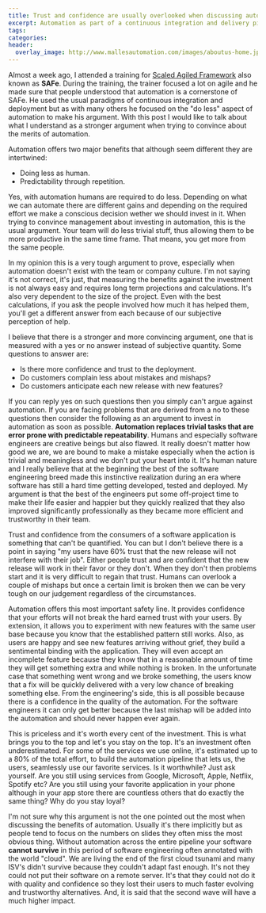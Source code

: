 ```yaml
---
title: Trust and confidence are usually overlooked when discussing automation
excerpt: Automation as part of a continuous integration and delivery pipeline is rarely discussed from the perspective of the gained trust and confidence. This post is about these overlooked qualities.
tags:
categories:
header:
  overlay_image: http://www.mallesautomation.com/images/aboutus-home.jpg
---
```


Almost a week ago, I attended a training for [Scaled Agiled Framework](http://www.scaledagileframework.com/) also known as **SAFe**. During the training, the trainer focused a lot on agile and he made sure that people understood that automation is a cornerstone of SAFe. He used the usual paradigms of continuous integration and deployment but as with many others he focused on the "do less" aspect of automation to make his argument. With this post I would like to talk about what I understand as a stronger argument when trying to convince about the merits of automation.

Automation offers two major benefits that although seem different they are intertwined:

- Doing less as human.
- Predictability through repetition.

Yes, with automation humans are required to do less. Depending on what we can automate there are different gains and depending on the required effort we make a conscious decision wether we should invest in it. When trying to convince management about investing in automation, this is the usual argument. Your team will do less trivial stuff, thus allowing them to be more productive in the same time frame. That means, you get more from the same people.

In my opinion this is a very tough argument to prove, especially when automation doesn't exist with the team or company culture. I'm not saying it's not correct, it's just, that measuring the benefits against the investment is not always easy and requires long term projections and calculations. It's also very dependent to the size of the project. Even with the best calculations, if you ask the people involved how much it has helped them, you'll get a different answer from each because of our subjective perception of help.

I believe that there is a stronger and more convincing argument, one that is measured with a yes or no answer instead of subjective quantity. Some questions to answer are:

- Is there more confidence and trust to the deployment. 
- Do customers complain less about mistakes and mishaps?
- Do customers anticipate each new release with new features?

If you can reply yes on such questions then you simply can't argue against automation. If you are facing problems that are derived from a no to these questions then consider the following as an argument to invest in automation as soon as possible. **Automation replaces trivial tasks that are error prone with predictable repeatability**. Humans and especially software engineers are creative beings but also flawed. It really doesn't matter how good we are, we are bound to make a mistake especially when the action is trivial and meaningless and we don't put your heart into it. It's human nature and I really believe that at the beginning the best of the software engineering breed made this instinctive realization during an era where software has still a hard time getting developed, tested and deployed. My argument is that the best of the engineers put some off-project time to make their life easier and happier but they quickly realized that they also improved significantly professionally as they became more efficient and trustworthy in their team.

Trust and confidence from the consumers of a software application is something that can't be quantified. You can but I don't believe there is a point in saying "my users have 60% trust that the new release will not interfere with their job". Either people trust and are confident that the new release will work in their favor or they don't. When they don't then problems start and it is very difficult to regain that trust. Humans can overlook a couple of mishaps but once a certain limit is broken then we can be very tough on our judgement regardless of the circumstances. 

Automation offers this most important safety line. It provides confidence that your efforts will not break the hard earned trust with your users. By extension, it allows you to experiment with new features with the same user base because you know that the established pattern still works. Also, as users are happy and see new features arriving without grief, they build a sentimental binding with the application. They will even accept an incomplete feature because they know that in a reasonable amount of time they will get something extra and while nothing is broken. In the unfortunate case that something went wrong and we broke something, the users know that a fix will be quickly delivered with a very low chance of breaking something else. From the engineering's side, this is all possible because there is a confidence in the quality of the automation. For the software engineers it can only get better because the last mishap will be added into the automation and should never happen ever again. 

This is priceless and it's worth every cent of the investment. This is what brings you to the top and let's you stay on the top. It's an investment often underestimated. For some of the services we use online, it's estimated up to a 80% of the total effort, to build the automation pipeline that lets us, the users, seamlessly use our favorite services. Is it worthwhile? Just ask yourself. Are you still using services from Google, Microsoft, Apple, Netflix, Spotify etc? Are you still using your favorite application in your phone although in your app store there are countless others that do exactly the same thing? Why do you stay loyal?

I'm not sure why this argument is not the one pointed out the most when discussing the benefits of automation. Usually it's there implicitly but as people tend to focus on the numbers on slides they often miss the most obvious thing. Without automation across the entire pipeline your software **cannot survive** in this period of software engineering often annotated with the world "cloud". We are living the end of the first cloud tsunami and many ISV's didn't survive because they couldn't adapt fast enough. It's not they could not put their software on a remote server. It's that they could not do it with quality and confidence so they lost their users to much faster evolving and trustworthy alternatives. And, it is said that the second wave will have a much higher impact.
